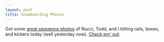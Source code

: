 ```yaml
--- 
layout: post
title: Snowboarding Photos
---
```

Got some <a href="http://gallery.andrewloe.com/Snowboarding/2005-02-08/">great sequence photos</a> of Nucci, Todd, and I hitting rails, boxes, and kickers today (well yesterday now). <a href="http://gallery.andrewloe.com/Snowboarding/2005-02-08/">Check em' out</a>.
